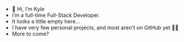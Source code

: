 - 👋 Hi, I’m Kyle
- I’m a full-time Full-Stack Developer.
- It looks a little empty here...
- I have very few personal projects, and most aren't on GitHub yet 🤷‍♂️
- More to come?
